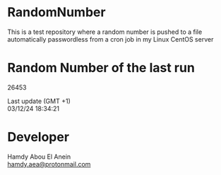 # RandomNumber    
This is a test repository where a random number is pushed to a file automatically passwordless from a cron job in my Linux CentOS server    
# Random Number of the last run   
26453
      
Last update (GMT +1)    
03/12/24 18:34:21
# Developer    
Hamdy Abou El Anein   
hamdy.aea@protonmail.com
